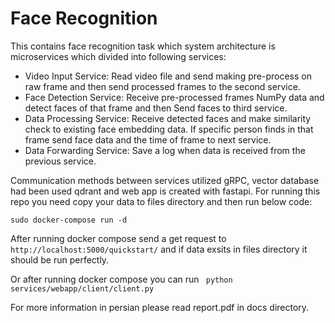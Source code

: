 # Face Recognition

This contains face recognition task which system architecture is microservices which divided into following services:
- Video Input Service: Read video file and send making pre-process on raw frame and
then send processed frames to the second service.
- Face Detection Service: Receive pre-processed frames NumPy data and detect faces of
that frame and then Send faces to third service.
- Data Processing Service: Receive detected faces and make similarity check to existing
face embedding data. If specific person finds in that frame send face data and the time of
frame to next service.
- Data Forwarding Service: Save a log when data is received from the previous service.

Communication methods between services utilized gRPC, vector database had been used qdrant and web app is created with fastapi.
For running this repo you need copy your data to files directory and then run below code:

`sudo docker-compose run -d`

After running docker compose send a get request to 
`http://localhost:5000/quickstart/` and if data exsits in files directory it should be run perfectly.

Or after running docker compose you can run ` python services/webapp/client/client.py`

For more information in persian please read report.pdf in docs directory.

